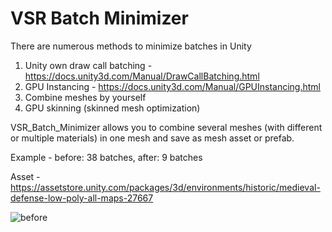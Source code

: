 # VSR Batch Minimizer

There are numerous methods to minimize batches in Unity
  1. Unity own draw call batching  - https://docs.unity3d.com/Manual/DrawCallBatching.html
  2. GPU Instancing  - https://docs.unity3d.com/Manual/GPUInstancing.html
  3. Combine meshes by yourself
  4. GPU skinning (skinned mesh optimization)

VSR_Batch_Minimizer allows you to combine several meshes (with different or multiple materials) in one mesh and save as mesh asset or prefab.

Example - 
before: 38 batches, 
after: 9 batches 
  
  Asset - https://assetstore.unity.com/packages/3d/environments/historic/medieval-defense-low-poly-all-maps-27667
  
  ![before](https://github.com/V1rtus9/VSR_Batch_Minimizer/blob/master/example_scene.png)
  
 
